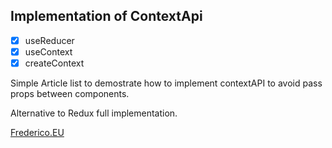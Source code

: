 ## Implementation of ContextApi

-   [x] useReducer
-   [x] useContext
-   [x] createContext

Simple Article list to demostrate how to implement contextAPI to avoid pass props between components.

Alternative to Redux full implementation.

[Frederico.EU](https://frederico.eu)
